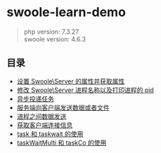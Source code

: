 # swoole-learn-demo

> php version: 7.3.27  
> swoole version: 4.6.3

## 目录

- [设置 Swoole\Server 的属性并获取属性](./fetch_property)
- [修改 Swoole\Server 进程名称以及打印进程的 pid](./modify_process_name)
- [异步投递任务](./async_task)
- [服务端向客户端发送数据或者文件](./send_msg)
- [进程之间数据发送](./send_msg_for_process)
- [获取客户端连接信息](./get_client_info)
- [task 和 taskwait 的使用](./task_and_taskwait_usage)
- [taskWaitMulti 和 taskCo 的使用](./taskWaitMulti_and_taskCo_usage)
